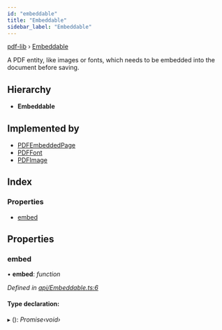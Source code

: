 ```yaml
---
id: "embeddable"
title: "Embeddable"
sidebar_label: "Embeddable"
---
```


[pdf-lib](../index.md) › [Embeddable](embeddable.md)

A PDF entity, like images or fonts, which needs to be embedded into the
document before saving.

## Hierarchy

* **Embeddable**

## Implemented by

* [PDFEmbeddedPage](../classes/pdfembeddedpage.md)
* [PDFFont](../classes/pdffont.md)
* [PDFImage](../classes/pdfimage.md)

## Index

### Properties

* [embed](embeddable.md#embed)

## Properties

###  embed

• **embed**: *function*

*Defined in [api/Embeddable.ts:6](https://github.com/Hopding/pdf-lib/blob/e1fccea/src/api/Embeddable.ts#L6)*

#### Type declaration:

▸ (): *Promise‹void›*
